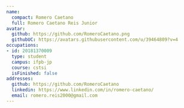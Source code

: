 ```yaml
---
name:
  compact: Romero Caetano
  full: Romero Caetano Reis Junior
avatar:
  github: https://github.com/RomeroCaetano.png
  githubUC: https://avatars.githubusercontent.com/u/39464809?v=4
occupations:
- id: 20181370009
  type: student
  campus: ifpb-jp
  course: cstsi
  isFinished: false
addresses:
  github: https://github.com/RomeroCaetano
  linkedin: https://www.linkedin.com/in/romero-caetano/
  email: romero.reis2000@gmail.com
---
```

